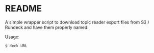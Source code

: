 # README

A simple wrapper script to download topic reader export files from S3 / Rundeck and have them properly named.

Usage:

```shell
$ deck URL
```
